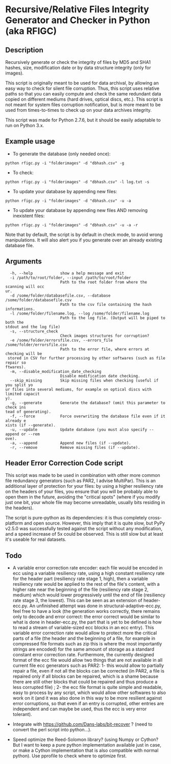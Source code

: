 Recursive/Relative Files Integrity Generator and Checker in Python (aka RFIGC)
=======================================================

Description
----------------
Recursively generate or check the integrity of files by MD5 and SHA1 hashes, size, modification date or by data structure integrity (only for images).

This script is originally meant to be used for data archival, by allowing an easy way to check for silent file corruption. Thus, this script uses relative paths so that you can easily compute and check the same redundant data copied on different mediums (hard drives, optical discs, etc.). This script is not meant for system files corruption notification, but is more meant to be used from times-to-times to check up on your data archives integrity.

This script was made for Python 2.7.6, but it should be easily adaptable to run on Python 3.x.

Example usage
----------------------
- To generate the database (only needed once):

```python rfigc.py -i "folderimages" -d "dbhash.csv" -g ```

- To check:

```python rfigc.py -i "folderimages" -d "dbhash.csv" -l log.txt -s ```

- To update your database by appending new files:

```python rfigc.py -i "folderimages" -d "dbhash.csv" -u -a ```

- To update your database by appending new files AND removing inexistent files:

```python rfigc.py -i "folderimages" -d "dbhash.csv" -u -a -r ```

Note that by default, the script is by default in check mode, to avoid wrong manipulations. It will also alert you if you generate over an already existing database file.

Arguments
----------------

```
  -h, --help            show a help message and exit
  -i /path/to/root/folder, --input /path/to/root/folder
                        Path to the root folder from where the scanning will occ
ur.
  -d /some/folder/databasefile.csv, --database /some/folder/databasefile.csv
                        Path to the csv file containing the hash informations.
  -l /some/folder/filename.log, --log /some/folder/filename.log
                        Path to the log file. (Output will be piped to both the
stdout and the log file)
  -s, --structure_check
                        Check images structures for corruption?
  -e /some/folder/errorsfile.csv, --errors_file /some/folder/errorsfile.csv
                        Path to the error file, where errors at checking will be
 stored in CSV for further processing by other softwares (such as file repair so
ftwares).
  -m, --disable_modification_date_checking
                        Disable modification date checking.
  --skip_missing        Skip missing files when checking (useful if you split yo
ur files into several mediums, for example on optical discs with limited capacit
y).
  -g, --generate        Generate the database? (omit this parameter to check ins
tead of generating).
  -f, --force           Force overwriting the database file even if it already e
xists (if --generate).
  -u, --update          Update database (you must also specify --append or --rem
ove).
  -a, --append          Append new files (if --update).
  -r, --remove          Remove missing files (if --update).
```

Header Error Correction Code script
----------------------------------------------------

This script was made to be used in combination with other more common file redundancy generators (such as PAR2, I advise MultiPar). This is an additional layer of protection for your files: by using a higher resiliency rate on the headers of your files, you ensure that you will be probably able to open them in the future, avoiding the "critical spots" (where if you modify just one bit, your whole file may become unreadable, usually bits residing in the headers).

The script is pure-python as its dependencies: it is thus completely cross-platform and open source. However, this imply that it is quite slow, but PyPy v2.5.0 was successfully tested against the script without any modification, and a speed increase of 5x could be observed. This is still slow but at least it's useable for real datasets.

Todo
-------

- A variable error correction rate encoder:
each file would be encoded in ecc using a variable resiliency rate, using a high constant resiliency rate for the header part (resiliency rate stage 1, high), then a variable resiliency rate would be applied to the rest of the file's content, with a higher rate near the beginning of the file (resiliency rate stage 2, medium) which would lower progressively until the end of file (resiliency rate stage 3, the lowest). This can be seen as an extension of header-ecc.py. An unfinished attempt was done in structural-adaptive-ecc.py, feel free to have a look (the generation works correctly, there remains only to decode and error correct: the error correct would be similar to what is done in header-ecc.py, the part that is yet to be defined is how to read a stream of variable-sized ecc blocks in an ecc entry).
This variable error correction rate would allow to protect more the critical parts of a file (the header and the beginning of a file, for example in compressed file formats such as zip this is where the most importantly strings are encoded) for the same amount of storage as a standard constant error correction rate.
Furthermore, the currently designed format of the ecc file would allow two things that are not available in all current file ecc generators such as PAR2: 1- this would allow to partially repair a file, even if not all the blocks can be corrected (in PAR2, a file is repaired only if all blocks can be repaired, which is a shame because there are still other blocks that could be repaired and thus produce a less corrupted file) ; 2- the ecc file format is quite simple and readable, easy to process by any script, which would allow other softwares to also work on it (and it was also done in this way to be more resilient against error corruptions, so that even if an entry is corrupted, other entries are independent and can maybe be used, thus the ecc is very error tolerant).

- Integrate with https://github.com/Dans-labs/bit-recover ? (need to convert the perl script into python...).

- Speed optimize the Reed-Solomon library? (using Numpy or Cython? But I want to keep a pure python implementation available just in case, or make a Cython implementation that is also compatible with normal python). Use pprofile to check where to optimize first.

